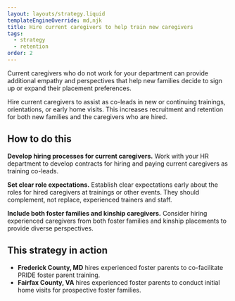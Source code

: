 ```yaml
---
layout: layouts/strategy.liquid
templateEngineOverride: md,njk
title: Hire current caregivers to help train new caregivers
tags:
  - strategy
  - retention
order: 2
---
```

Current caregivers who do not work for your department can provide additional empathy and perspectives that help new families decide to sign up or expand their placement preferences. 

Hire current caregivers to assist as co-leads in new or continuing trainings, orientations, or early home visits. This increases recruitment and retention for both new families and the caregivers who are hired.

## How to do this

**Develop hiring processes for current caregivers.** Work with your HR department to develop contracts for hiring and paying current caregivers as training co-leads.

**Set clear role expectations.** Establish clear expectations early about the roles for hired caregivers at trainings or other events. They should complement, not replace, experienced trainers and staff.

**Include both foster families and kinship caregivers.** Consider hiring experienced caregivers from both foster families and kinship placements to provide diverse perspectives.

## This strategy in action

* **Frederick County, MD** hires experienced foster parents to co-facilitate PRIDE foster parent training.  
* **Fairfax County, VA** hires experienced foster parents to conduct initial home visits for prospective foster families.
